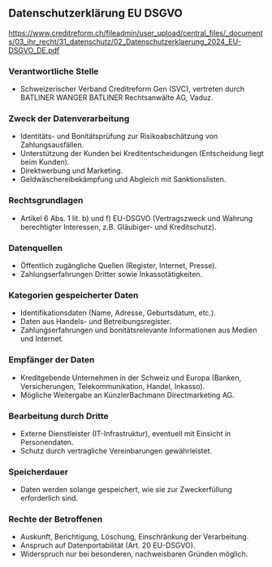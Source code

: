 ## Datenschutzerklärung EU DSGVO

https://www.creditreform.ch/fileadmin/user_upload/central_files/_documents/03_ihr_recht/31_datenschutz/02_Datenschutzerklaerung_2024_EU-DSGVO_DE.pdf

### Verantwortliche Stelle
- Schweizerischer Verband Creditreform Gen (SVC), vertreten durch BATLINER WANGER BATLINER Rechtsanwälte AG, Vaduz.

### Zweck der Datenverarbeitung
- Identitäts- und Bonitätsprüfung zur Risikoabschätzung von Zahlungsausfällen.
- Unterstützung der Kunden bei Kreditentscheidungen (Entscheidung liegt beim Kunden).
- Direktwerbung und Marketing.
- Geldwäschereibekämpfung und Abgleich mit Sanktionslisten.

### Rechtsgrundlagen
- Artikel 6 Abs. 1 lit. b) und f) EU-DSGVO (Vertragszweck und Wahrung berechtigter Interessen, z.B. Gläubiger- und Kreditschutz).

### Datenquellen
- Öffentlich zugängliche Quellen (Register, Internet, Presse).
- Zahlungserfahrungen Dritter sowie Inkassotätigkeiten.

### Kategorien gespeicherter Daten
- Identifikationsdaten (Name, Adresse, Geburtsdatum, etc.).
- Daten aus Handels- und Betreibungsregister.
- Zahlungserfahrungen und bonitätsrelevante Informationen aus Medien und Internet.

### Empfänger der Daten
- Kreditgebende Unternehmen in der Schweiz und Europa (Banken, Versicherungen, Telekommunikation, Handel, Inkasso).
- Mögliche Weitergabe an KünzlerBachmann Directmarketing AG.

### Bearbeitung durch Dritte
- Externe Dienstleister (IT-Infrastruktur), eventuell mit Einsicht in Personendaten.
- Schutz durch vertragliche Vereinbarungen gewährleistet.

### Speicherdauer
- Daten werden solange gespeichert, wie sie zur Zweckerfüllung erforderlich sind.

### Rechte der Betroffenen
- Auskunft, Berichtigung, Löschung, Einschränkung der Verarbeitung.
- Anspruch auf Datenportabilität (Art. 20 EU-DSGVO).
- Widerspruch nur bei besonderen, nachweisbaren Gründen möglich.
